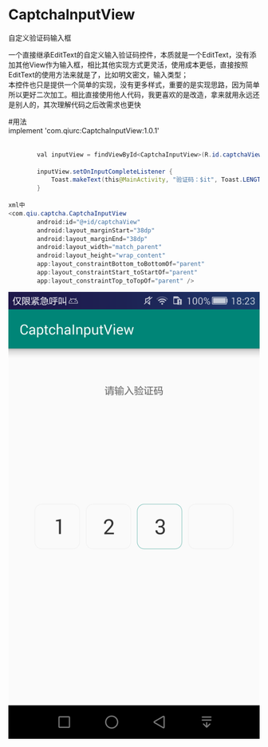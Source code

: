 # CaptchaInputView
自定义验证码输入框

一个直接继承EditText的自定义输入验证码控件，本质就是一个EditText，没有添加其他View作为输入框，相比其他实现方式更灵活，使用成本更低，直接按照EditText的使用方法来就是了，比如明文密文，输入类型；<br>
本控件也只是提供一个简单的实现，没有更多样式，重要的是实现思路，因为简单所以更好二次加工。相比直接使用他人代码，我更喜欢的是改造，拿来就用永远还是别人的，其次理解代码之后改需求也更快<br>

#用法<br>
implement 'com.qiurc:CaptchaInputView:1.0.1'<br>

```Java
        
        val inputView = findViewById<CaptchaInputView>(R.id.captchaView)

        inputView.setOnInputCompleteListener {
            Toast.makeText(this@MainActivity, "验证码：$it", Toast.LENGTH_LONG).show()
        }

xml中
<com.qiu.captcha.CaptchaInputView
        android:id="@+id/captchaView"
        android:layout_marginStart="38dp"
        android:layout_marginEnd="38dp"
        android:layout_width="match_parent"
        android:layout_height="wrap_content"
        app:layout_constraintBottom_toBottomOf="parent"
        app:layout_constraintStart_toStartOf="parent"
        app:layout_constraintTop_toTopOf="parent" />
```

![eg](https://github.com/qrc0403/CaptchaInputView/blob/master/app/E70B2F2F-C746-401e-97E4-0B03590C5640.png)

